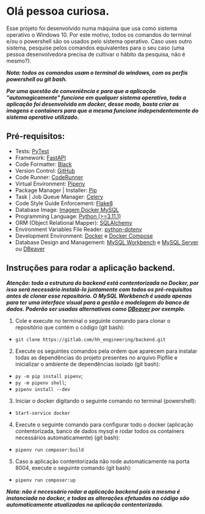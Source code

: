 
# Olá pessoa curiosa.

Esse projeto foi desenvolvido numa máquina que usa como sistema operativo o Windows 10. Por este motivo, todos os comandos do terminal e/ou o powershell são os usados pelo sistema operativo. Caso uses outro sistema, pesquise pelos comandos equivalentes para o seu caso (uma pessoa desenvolvedora precisa de cultivar o hábito da pesquisa, não é mesmo?).

***Nota: todos os comandos usam o terminal do windows, com os perfis powershell ou git bash.***

***Por uma questão de conveniência e para que a aplicação "automagicamente" funcione em qualquer sistema operativo, toda a aplicação foi desenvolvida em docker, desse modo, basta criar as imagens e containers para que a mesma funcione independentemente do sistema operativo utilizado.***

## Pré-requisitos:
* Tests: [PyTest](https://docs.pytest.org)
* Framework: [FastAPI](https://fastapi.tiangolo.com)
* Code Formatter: [Black](https://pypi.org/project/black)
* Version Control: [GitHub](https://github.com/AladinoBorges/lessery_project)
* Code Runner: [CodeRunner](https://marketplace.visualstudio.com/items?itemName=formulahendry.code-runner)
* Virtual Environment: [Pipenv](https://pipenv.pypa.io/en/latest/#install-pipenv-today)
* Package Manager | Installer: [Pip](https://pypi.org/project/pip)
* Task | Job Queue Manager: [Celery](https://docs.celeryq.dev/en/stable)
* Code Style Guide Enforcement: [Flake8](https://pypi.org/project/flake8)
* Database Image: [Imagem Docker MySQL](https://hub.docker.com/_/mysql)
* Programming Language: [Python (>=3.11.1)](https://www.python.org/downloads/release/python-3111)
* ORM (Object Relational Mapper): [SQLAlchemy](https://www.sqlalchemy.org)
* Environment Variables File Reader: [python-dotenv](https://pypi.org/project/python-dotenv)
* Development Environment: [Docker](https://www.docker.com/get-started) e [Docker Compose](https://docs.docker.com/get-started/08_using_compose)
* Database Design and Management: [MySQL Workbench](https://dev.mysql.com/doc/workbench/en) e [MySQL Server](https://dev.mysql.com/doc/refman/8.0/en) ou [DBeaver](https://dbeaver.io)
  
## Instruções para rodar a aplicação backend.

***Atenção: toda a estrutura do backend está contentorizada no Docker, por isso será necessário instalá-lo juntamente com todos os pré-requisitos antes de clonar esse repositório. O MySQL Workbench é usado apenas para ter uma interface visual para a gestão e modelagem do banco de dados. Poderão ser usadas alternativas como [DBeaver](https://dbeaver.io) por exemplo.***

1. Cole e execute no terminal o seguinte comando para clonar o repositório que contém o código (git bash):
  * ```git clone https://gitlab.com/hh_engineering/backend.git```

2. Execute os seguintes comandos pela ordem que aparecem para instalar todas as dependências do projeto presentes no arquivo Pipfile e inicializar o ambiente de dependências isolado (git bash):
  * ```py -m pip install pipenv```;
  * ```py -m pipenv shell```;
  * ```pipenv install --dev```

3. Iniciar o docker digitando o seguinte comando no terminal (powershell):
  * ```Start-service docker```

4. Execute o seguinte comando para configurar todo o docker (aplicação contentorizada, banco de dados mysql e rodar todos os containers necessários automaticamente) (git bash):
  * ```pipenv run composer:build```

5. Caso a aplicação contentorizada não rode automaticamente na porta 8004, execute o seguinte comando (git bash):
  * ```pipenv run composer:up``` 


***Nota: não é necessário rodar a aplicação backend pois a mesma é instanciada no docker, e todas as alterações efetuadas no código são automaticamente atualizadas na aplicação contentorizada.***
